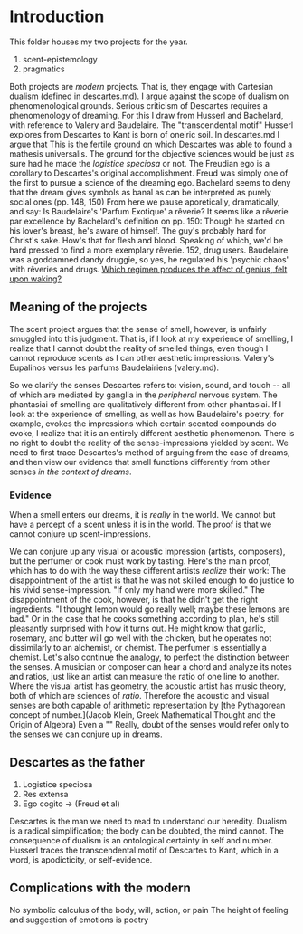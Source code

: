 # Introduction

This folder houses my two projects for the year.

1. scent-epistemology
2. pragmatics

Both projects are *modern* projects.
That is, they engage with Cartesian dualism (defined in descartes.md).
I argue against the scope of dualism on phenomenological grounds.
Serious criticism of Descartes requires a phenomenology of dreaming.
For this I draw from Husserl and Bachelard, with reference to Valery and Baudelaire.
The "transcendental motif" Husserl explores from Descartes to Kant is born of oneiric soil.
In descartes.md I argue that 
This is the fertile ground on which Descartes was able to found a mathesis universalis.
The ground for the objective sciences would be just as sure had he made the *logistice speciosa* or not.
The Freudian ego is a corollary to Descartes's original accomplishment.
Freud was simply one of the first to pursue a science of the dreaming ego.
Bachelard seems to deny that the dream gives symbols as banal as can be interpreted as purely social ones (pp. 148, 150)
From here we pause aporetically, dramatically, and say:
Is Baudelaire's 'Parfum Exotique' a rêverie?
It seems like a rêverie par excellence by Bachelard's definition on pp. 150:
Though he started on his lover's breast, he's aware of himself.
The guy's probably hard for Christ's sake. How's that for flesh and blood.
Speaking of which, we'd be hard pressed to find a more exemplary rêverie.
152, drug users. Baudelaire was a goddamned dandy druggie, so yes, he regulated his 'psychic chaos' with rêveries and drugs.
[Which regimen produces the affect of genius, felt upon waking?](https://erowid.org/culture/characters/baudelaire_charles/baudelaire_charles_poem1.shtml)

## Meaning of the projects

The scent project argues that the sense of smell, however,
is unfairly smuggled into this judgment.
That is, if I look at my experience of smelling,
I realize that I cannot doubt the reality of smelled things,
even though I cannot reproduce scents as I can other aesthetic impressions.
Valery's Eupalinos versus les parfums Baudelairiens (valery.md).

So we clarify the senses Descartes refers to: vision, sound, and touch -- all of which are mediated by ganglia in the *peripheral* nervous system.
The phantasiai of smelling are qualitatively different from other phantasiai.
If I look at the experience of smelling, as well as how Baudelaire's poetry, for example, evokes the impressions which certain scented compounds do evoke, I realize that it is an entirely different aesthetic phenomenon.
There is no right to doubt the reality of the sense-impressions yielded by scent.
We need to first trace Descartes's method of arguing from the case of dreams, and then view our evidence that smell functions differently from other senses *in the context of dreams*.

### Evidence

When a smell enters our dreams, it is *really* in the world.
We cannot but have a percept of a scent unless it is in the world.
The proof is that we cannot conjure up scent-impressions.

We can conjure up any visual or acoustic impression (artists, composers), but the perfumer or cook must work by tasting.
Here's the main proof, which has to do with the way these different artists *realize* their work:
The disappointment of the artist is that he was not skilled enough to do justice to his vivid sense-impression.
"If only my hand were more skilled."
The disappointment of the cook, however, is that he didn't get the right ingredients.
"I thought lemon would go really well; maybe these lemons are bad."
Or in the case that he cooks something according to plan, he's still pleasantly surprised with how it turns out.
He might know that garlic, rosemary, and butter will go well with the chicken, but he operates not dissimilarly to an alchemist, or chemist.
The perfumer is essentially a chemist.
Let's also continue the analogy, to perfect the distinction between the senses.
A musician or composer can hear a chord and analyze its notes and ratios, just like an artist can measure the ratio of one line to another.
Where the visual artist has geometry, the acoustic artist has music theory, both of which are sciences of *ratio*.
Therefore the acoustic and visual senses are both capable of arithmetic representation by [the Pythagorean concept of number.](Jacob Klein, Greek Mathematical Thought and the Origin of Algebra)
Even a 
""
Really, doubt of the senses would refer only to the senses we can conjure up in dreams.

## Descartes as the father

1. Logistice speciosa
2. Res extensa
3. Ego cogito -> (Freud et al)

Descartes is the man we need to read to understand our heredity.
Dualism is a radical simplification; the body can be doubted, the mind cannot.
The consequence of dualism is an ontological certainty in self and number.
Husserl traces the transcendental motif of Descartes to Kant, which in a word, is apodicticity, or self-evidence.

## Complications with the modern

No symbolic calculus of the body, will, action, or pain
The height of feeling and suggestion of emotions is poetry
